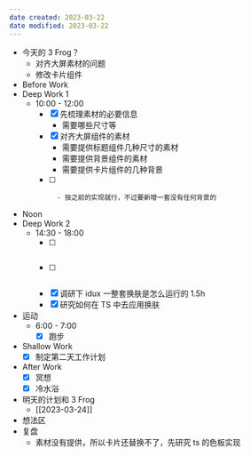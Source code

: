 ```yaml
---
date created: 2023-03-22 
date modified: 2023-03-22
---
```

- 今天的 3 Frog？
	- 对齐大屏素材的问题
	- 修改卡片组件
- Before Work
- Deep Work 1
	- 10:00 - 12:00
		- [x] 先梳理素材的必要信息
			- 需要哪些尺寸等
		- [x] 对齐大屏组件的素材
			- 需要提供标题组件几种尺寸的素材
			- 需要提供背景组件的素材
			- 需要提供卡片组件的几种背景
		- [ ] ~~~~卡片组件拆分设置，支持背景和头部的背景修改 1h
			- 按之前的实现就行，不过要新增一套没有任何背景的
- Noon
- Deep Work 2
	- 14:30 - 18:00
		- [ ] ~~~~卡片组件背景支持由全局样式控制 1h
		- [ ] ~~~~卡片组件支持单独设置样式 1h
		- [x] 调研下 idux 一整套换肤是怎么运行的 1.5h
		- [x] 研究如何在 TS 中去应用换肤
- 运动
	- 6:00 - 7:00
		- [x] 跑步
- Shallow Work
	- [x] 制定第二天工作计划
- After Work
	- [x] 冥想
	- [x] 冷水浴
- 明天的计划和 3 Frog
	- [[2023-03-24]]
- 想法区
- 复盘
	- 素材没有提供，所以卡片还替换不了，先研究 ts 的色板实现
